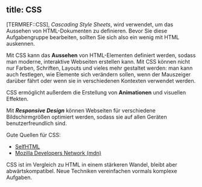 title: CSS
---
[TERMREF::CSS], _Cascading Style Sheets_, wird verwendet, um das Aussehen von HTML-Dokumenten zu definieren. 
Bevor Sie diese Aufgabengruppe bearbeiten, sollten Sie sich also ein wenig mit HTML auskennen.

Mit CSS kann das **Aussehen** von HTML-Elementen definiert werden, 
sodass man moderne, interaktive Webseiten erstellen kann. 
Mit CSS können nicht nur Farben, Schriften, Layouts und vieles mehr gestaltet werden: 
man kann auch festlegen, wie Elemente sich verändern sollen, wenn der Mauszeiger darüber fährt 
oder wenn sie in verschiedenen Kontexten verwendet werden.

CSS ermöglicht außerdem die Erstellung von **Animationen** und visuellen Effekten. 

Mit **_Responsive Design_** können Webseiten für verschiedene Bildschirmgrößen optimiert werden, 
sodass sie auf allen Geräten benutzerfreundlich sind.


Gute Quellen für CSS:

- [SelfHTML](https://wiki.selfhtml.org/wiki/CSS)
- [Mozilla Developers Network (mdn)](https://developer.mozilla.org/en-US/)

CSS ist im Vergleich zu HTML in einem stärkeren Wandel, bleibt aber abwärtskompatibel. 
Neue Techniken vereinfachen vormals komplexe Aufgaben. 

